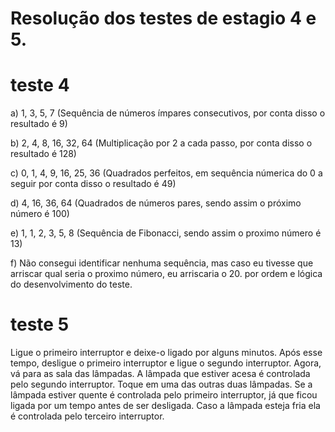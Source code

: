 
# Resolução dos testes de estagio 4 e 5.

# teste 4

a) 1, 3, 5, 7 (Sequência de números ímpares consecutivos, por conta disso o resultado é 9)

b) 2, 4, 8, 16, 32, 64 (Multiplicação por 2 a cada passo, por conta disso o resultado é 128)

c) 0, 1, 4, 9, 16, 25, 36 (Quadrados perfeitos, em sequência númerica do  0 a seguir por conta disso o resultado é 49)

d) 4, 16, 36, 64 (Quadrados de números pares, sendo assim o próximo número é 100)

e) 1, 1, 2, 3, 5, 8 (Sequência de Fibonacci, sendo assim o proximo número é 13)

f) Não consegui identificar nenhuma sequência, mas caso eu tivesse que arriscar qual seria o proximo número, eu arriscaria o 20. por ordem e lógica do desenvolvimento do teste.

# teste 5

Ligue o primeiro interruptor e deixe-o ligado por alguns minutos.
Após esse tempo, desligue o primeiro interruptor e ligue o segundo interruptor. Agora, vá para as sala das lâmpadas.
A lâmpada que estiver acesa é controlada pelo segundo interruptor.
Toque em uma das outras duas lâmpadas. Se a lâmpada estiver quente é controlada pelo primeiro interruptor, já que ficou ligada por um tempo antes de ser desligada. Caso a lâmpada esteja fria ela é controlada pelo terceiro interruptor.
